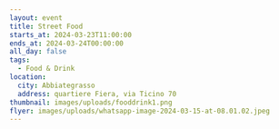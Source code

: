 ```yaml
---
layout: event
title: Street Food
starts_at: 2024-03-23T11:00:00
ends_at: 2024-03-24T00:00:00
all_day: false
tags:
  - Food & Drink
location:
  city: Abbiategrasso
  address: quartiere Fiera, via Ticino 70
thumbnail: images/uploads/fooddrink1.png
flyer: images/uploads/whatsapp-image-2024-03-15-at-08.01.02.jpeg
---
```

